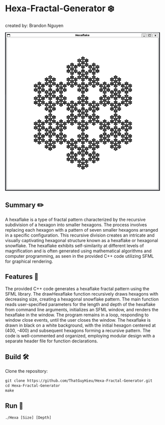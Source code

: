 # Hexa-Fractal-Generator :snowflake:
 
created by: Brandon Nguyen

![hexa](screenshot.png)

## Summary :pencil2:

A hexaflake is a type of fractal pattern characterized by the recursive subdivision of a hexagon into smaller hexagons. The process involves replacing each hexagon with a pattern of seven smaller hexagons arranged in a specific configuration. This recursive division creates an intricate and visually captivating hexagonal structure known as a hexaflake or hexagonal snowflake. The hexaflake exhibits self-similarity at different levels of magnification and is often generated using mathematical algorithms and computer programming, as seen in the provided C++ code utilizing SFML for graphical rendering.

## Features :tada:

The provided C++ code generates a hexaflake fractal pattern using the SFML library. The drawHexaflake function recursively draws hexagons with decreasing size, creating a hexagonal snowflake pattern. The main function reads user-specified parameters for the length and depth of the hexaflake from command line arguments, initializes an SFML window, and renders the hexaflake in the window. The program remains in a loop, responding to window close events, until the user closes the window. The hexaflake is drawn in black on a white background, with the initial hexagon centered at (400, -400) and subsequent hexagons forming a recursive pattern. The code is well-commented and organized, employing modular design with a separate header file for function declarations.

## Build :hammer_and_wrench:

Clone the repository:

```
git clone https://github.com/ThatGuyHieu/Hexa-Fractal-Generator.git
cd Hexa-Fractal-Generator
make
```

## Run :runner:

```
./Hexa [Size] [Depth]
```